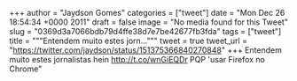 
+++
author = "Jaydson Gomes"
categories = ["tweet"]
date = "Mon Dec 26 18:54:34 +0000 2011"
draft = false
image = "No media found for this Tweet"
slug = "0369d3a7066bdb79d4ffe38d7e7be42677fb3fda"
tags = ["tweet"]
title = """Entendem muito estes jorn..."""
tweet = true
tweet_url = "https://twitter.com/jaydson/status/151375366840270848"
+++
Entendem muito estes jornalistas hein http://t.co/wnGiEQDr PQP 'usar Firefox no Chrome"
